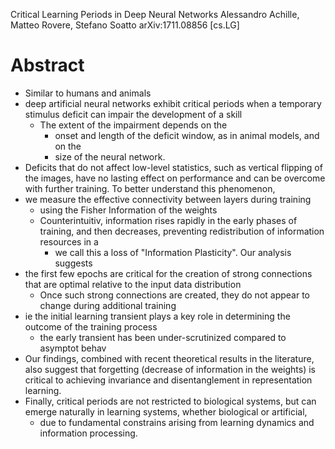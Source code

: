 Critical Learning Periods in Deep Neural Networks
Alessandro Achille, Matteo Rovere, Stefano Soatto
arXiv:1711.08856 [cs.LG]

# Abstract

* Similar to humans and animals
* deep artificial neural networks exhibit critical periods
  when a temporary stimulus deficit can impair the development of a skill
  * The extent of the impairment depends on the
    * onset and length of the deficit window, as in animal models, and on the
    * size of the neural network.
* Deficits that do not affect low-level statistics, such as vertical flipping
  of the images, have no lasting effect on performance and can be overcome with
  further training. To better understand this phenomenon, 
* we measure the effective connectivity between layers during training
  * using the Fisher Information of the weights
  * Counterintuitiv, information rises rapidly in the early phases of training,
    and then decreases, preventing redistribution of information resources in a
    * we call this a loss of "Information Plasticity".  Our analysis suggests
* the first few epochs are critical for the creation of strong connections that
  are optimal relative to the input data distribution
  * Once such strong connections are created, they do not appear to change
    during additional training
* ie the initial learning transient plays a key role in determining the outcome
  of the training process
  * the early transient has been under-scrutinized compared to asymptot behav
* Our findings, combined with recent theoretical results in the literature,
  also suggest that 
  forgetting (decrease of information in the weights) is critical
  to achieving invariance and disentanglement in representation learning.
* Finally, critical periods are not restricted to biological systems, but can
  emerge naturally in learning systems, whether biological or artificial,
  * due to fundamental constrains arising from learning dynamics and
    information processing. 
